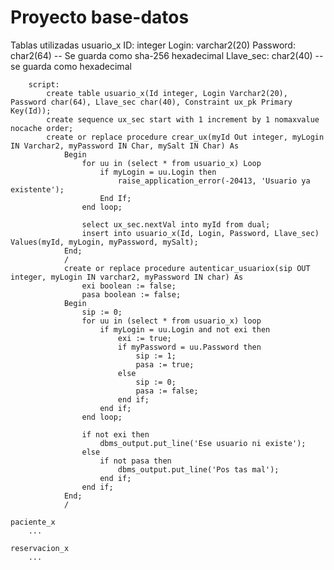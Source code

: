 Proyecto base-datos
==========

Tablas utilizadas
	usuario_x
		ID: integer
		Login: varchar2(20)
		Password: char2(64) -- Se guarda como sha-256 hexadecimal
		Llave_sec: char2(40) --se guarda como hexadecimal
		
		script:
			create table usuario_x(Id integer, Login Varchar2(20), Password char(64), Llave_sec char(40), Constraint ux_pk Primary Key(Id));
			create sequence ux_sec start with 1 increment by 1 nomaxvalue nocache order;
			create or replace procedure crear_ux(myId Out integer, myLogin IN Varchar2, myPassword IN Char, mySalt IN Char) As
				Begin
					for uu in (select * from usuario_x) Loop
						if myLogin = uu.Login then
							raise_application_error(-20413, 'Usuario ya existente');
						End If;
					end loop;

					select ux_sec.nextVal into myId from dual;
					insert into usuario_x(Id, Login, Password, Llave_sec) Values(myId, myLogin, myPassword, mySalt);
				End;
				/
				create or replace procedure autenticar_usuariox(sip OUT integer, myLogin IN varchar2, myPassword IN char) As
				    exi boolean := false;
				    pasa boolean := false;
				Begin
				    sip := 0;
				    for uu in (select * from usuario_x) loop
				        if myLogin = uu.Login and not exi then
				            exi := true;
				            if myPassword = uu.Password then
				                sip := 1;
				                pasa := true;
				            else
				                sip := 0;
				                pasa := false;
				            end if;
				        end if;
				    end loop;
				
				    if not exi then
				        dbms_output.put_line('Ese usuario ni existe');
				    else
				        if not pasa then
				            dbms_output.put_line('Pos tas mal');
				        end if;
				    end if;
				End;
				/
	
	paciente_x
		...
		
	reservacion_x
		...

